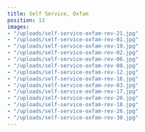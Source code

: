 ```yaml
---
title: Self Service, Oxfam
position: 13
images:
- "/uploads/self-service-oxfam-rev-21.jpg"
- "/uploads/self-service-oxfam-rev-01.jpg"
- "/uploads/self-service-oxfam-rev-19.jpg"
- "/uploads/self-service-oxfam-rev-02.jpg"
- "/uploads/self-service-oxfam-rev-06.jpg"
- "/uploads/self-service-oxfam-rev-08.jpg"
- "/uploads/self-service-oxfam-rev-12.jpg"
- "/uploads/self-service-oxfam-rev-16.jpg"
- "/uploads/self-service-oxfam-rev-03.jpg"
- "/uploads/self-service-oxfam-rev-17.jpg"
- "/uploads/self-service-oxfam-rev-20.jpg"
- "/uploads/self-service-oxfam-rev-18.jpg"
- "/uploads/self-service-oxfam-rev-26.jpg"
- "/uploads/self-service-oxfam-rev-30.jpg"
---
```


